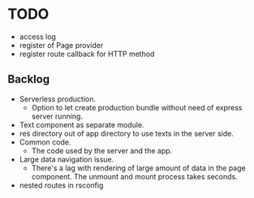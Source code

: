 # TODO
- access log
- register of Page provider
- register route callback for HTTP method

## Backlog
- Serverless production.
	- Option to let create production bundle without need of express server running.
- Text component as separate module.
- res directory out of app directory to use texts in the server side.
- Common code.
	- The code used by the server and the app.
- Large data navigation issue.
	- There's a lag with rendering of large amount of data in the page component. The unmount and mount process takes seconds.
- nested routes in rsconfig